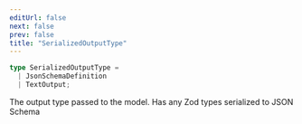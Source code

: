 ```yaml
---
editUrl: false
next: false
prev: false
title: "SerializedOutputType"
---
```


```ts
type SerializedOutputType = 
  | JsonSchemaDefinition
  | TextOutput;
```

The output type passed to the model. Has any Zod types serialized to JSON Schema
